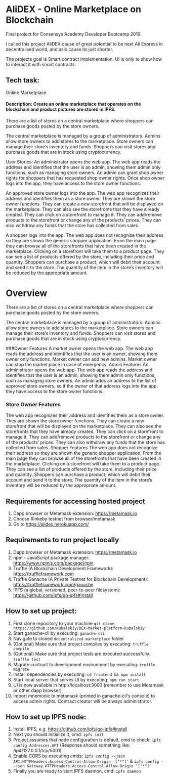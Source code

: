 # AliDEX - Online Marketplace on Blockchain
Final project for Consensys Academy Developer Bootcamp 2019.

I called this project AliDEX cause of great potential to be next Ali Express in decentralised world, and aslo cause its just shorter.

The projects goal is Smart contract implementation. 
UI is only to show how to interact it with smart contracts.

## Tech task:

Online Marketplace

#### Description: Create an online marketplace that operates on the blockchain and product pictures are stored in IPFS.
 
There are a list of stores on a central marketplace where shoppers can purchase goods posted by the store owners.
 
The central marketplace is managed by a group of administrators. Admins allow store owners to add stores to the marketplace. Store owners can manage their store’s inventory and funds. Shoppers can visit stores and purchase goods that are in stock using cryptocurrency.
 
User Stories:
An administrator opens the web app. The web app reads the address and identifies that the user is an admin, showing them admin only functions, such as managing store owners. An admin can grant shop owner rights for shoppers that has requested shop owner rights. Once shop owner logs into the app, they have access to the store owner functions.
 
An approved store owner logs into the app. The web app recognizes their address and identifies them as a store owner. They are shown the store owner functions. They can create a new storefront that will be displayed on the marketplace. They can also see the storefronts that they have already created. They can click on a storefront to manage it. They can add/remove products to the storefront or change any of the products’ prices. They can also withdraw any funds that the store has collected from sales.
 
A shopper logs into the app. The web app does not recognize their address so they are shown the generic shopper application. From the main page they can browse all of the storefronts that have been created in the marketplace. Clicking on a storefront will take them to a product page. They can see a list of products offered by the store, including their price and quantity. Shoppers can purchase a product, which will debit their account and send it to the store. The quantity of the item in the store’s inventory will be reduced by the appropriate amount.


# Overview
There are a list of stores on a central marketplace where shoppers can purchase goods posted by the store owners.

The central marketplace is managed by a group of administrators. Admins allow store owners to add stores to the marketplace. Store owners can manage their store’s inventory and funds. Shoppers can visit stores and purchase goods that are in stock using cryptocurrency.

###Owner Features
A market owner opens the web app.
The web app reads the address and identifies that the user is an owner, showing them owner only functions.
Market owner can add new admins.
Market owner can stop the market place in case of emergency.
Admin Features
An administrator opens the web app.
The web app reads the address and identifies that the user is an admin, showing them admin only functions, such as managing store owners.
An admin adds an address to the list of approved store owners, so if the owner of that address logs into the app, they have access to the store owner functions.

### Store Owner Features
The web app recognizes their address and identifies them as a store owner.
They are shown the store owner functions.
They can create a new storefront that will be displayed on the marketplace.
They can also see the storefronts that they have already created.
They can click on a storefront to manage it.
They can add/remove products to the storefront or change any of the products’ prices.
They can also withdraw any funds that the store has collected from sales.
Shopper Features
The web app does not recognize their address so they are shown the generic shopper application.
From the main page they can browse all of the storefronts that have been created in the marketplace.
Clicking on a storefront will take them to a product page.
They can see a list of products offered by the store, including their price and quantity. Shoppers can purchase a product, which will debit their account and send it to the store.
The quantity of the item in the store’s inventory will be reduced by the appropriate amount.



## Requirements for accessing hosted project
1. Dapp browser or Metamask extension: https://metamask.io
1. Choose Rinkeby testnet from browser/metamask
1. Go to https://alidex.herokuapp.com/

## Requirements to run project locally
1. Dapp browser or Metamask extension: https://metamask.io
1. npm - JavaScript package manager: https://www.npmjs.com/package/npm
1. Truffle (A Blockchain Development Framework): https://truffleframework.com
1. Truffle Ganache (A Private Testnet for Blockchain Development): https://truffleframework.com/ganache
1. IPFS (a global, versioned, peer-to-peer filesystem): https://github.com/ipfs/go-ipfs#install

## How to set up project:

1. First clone repository to your machine `git clone https://github.com/Kubalskiy/DEX-Market-platform-Kubalskiy`
1. Start ganache-cli by executing: `ganache-cli`
1. Navigate to cloned `decentralized-marketplace` folder
1. (Optional) Make sure that project compiles by executing: `truffle compile`
1. (Optional) Make sure that project tests are executed successfully: `truffle test`
1. Migrate contract to development environment by executing: `truffle migrate`
1. Install dependencies by executing: `cd frontend && npm install`
1. Start local server that serves UI by executing: `npm run start` 
1. UI is now available in http://localhost:3000 (remember to use Metamask or other dapp browser)
1. Import mnemonic to metamask (printed in ganache-cli's console) to access admin rights. Contract creator will be always administrator.


## How to set up IPFS node:
1. Install IPFS, e.g. https://github.com/ipfs/go-ipfs#install
1. Next you should initialize it, cmd: `ipfs init`
1. Project assumes that node configuration is default, cmd to check: `ipfs config Addresses.API` (Response should something like: /ip4/127.0.0.1/tcp/5001)
1. Enable CORS by executing cmds: `ipfs config --json API.HTTPHeaders.Access-Control-Allow-Origin '["*"]'` & `ipfs config --json Gateway.HTTPHeaders.Access-Control-Allow-Origin '["*"]'`
1. Finally you are ready to start IPFS daemon, cmd: `ipfs daemon`
